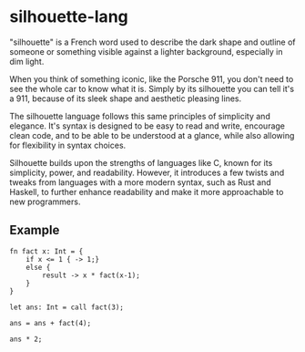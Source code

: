 # silhouette-lang

"silhouette" is a French word used to describe the dark shape and outline of someone or 
something visible against a lighter background, especially in dim light.

When you think of something iconic, like the Porsche 911, you don't need to see the
whole car to know what it is. Simply by its silhouette you can tell it's a 911, because
of its sleek shape and aesthetic pleasing lines.

The silhouette language follows this same principles of simplicity and elegance. It's
syntax is designed to be easy to read and write, encourage clean code, and to be 
able to be understood at a glance, while also allowing for flexibility in syntax choices.

Silhouette builds upon the strengths of languages like C, known for its simplicity, 
power, and readability. However, it introduces a few twists and tweaks from languages
with a more modern syntax, such as Rust and Haskell, to further enhance readability and 
make it more approachable to new programmers.


## Example

```
fn fact x: Int = {
    if x <= 1 { -> 1;} 
    else {
        result -> x * fact(x-1);
    }
}

let ans: Int = call fact(3);

ans = ans + fact(4);

ans * 2;
```
